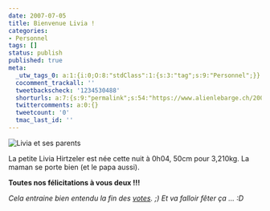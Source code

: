 ```yaml
---
date: 2007-07-05
title: Bienvenue Livia !
categories:
- Personnel
tags: []
status: publish
published: true
meta:
  _utw_tags_0: a:1:{i:0;O:8:"stdClass":1:{s:3:"tag";s:9:"Personnel";}}
  cocomment_trackall: ''
  tweetbackscheck: '1234530488'
  shorturls: a:7:{s:9:"permalink";s:54:"https://www.alienlebarge.ch/2007/07/05/bienvenue-livia/";s:7:"tinyurl";s:25:"https://tinyurl.com/b7ec9v";s:4:"isgd";s:17:"https://is.gd/itXk";s:5:"bitly";s:18:"https://bit.ly/ceQb";s:5:"snipr";s:22:"https://snipr.com/bck0v";s:5:"snurl";s:22:"https://snurl.com/bck0v";s:7:"snipurl";s:24:"https://snipurl.com/bck0v";}
  twittercomments: a:0:{}
  tweetcount: '0'
  tmac_last_id: ''
---
```

<img src="https://dlgjp9x71cipk.cloudfront.net/2007/07/livia.png" alt="Livia et ses parents" />

La petite Livia Hirtzeler est née cette nuit à 0h04, 50cm pour 3,210kg. La maman se porte bien (et le papa aussi).

<strong>Toutes nos félicitations à vous deux !!!</strong>

<!--more-->

<em>Cela entraine bien entendu la fin des <a href="https://www.alienlebarge.ch/paris-bebe/" title="Pari bébé">votes</a>. ;)
Et va falloir fêter ça ... :D</em>
